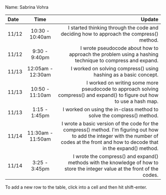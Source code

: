 Name: Sabrina Vohra

| Date  |       Time        |                                                                                                                                                                                      Update |
|:------|:-----------------:|--------------------------------------------------------------------------------------------------------------------------------------------------------------------------------------------:|
| 11/12 |  10:30 - 10:40am  |                                                                                                     I started thinking through the code and deciding how to approach the compress() method. |
| 11/12 |   9:30 - 9:40pm   |                                                                                      I wrote pseudocode about how to approach the problem using a hashing technique to compress and expand. |
| 11/13 | 12:05am - 12:30am |                                                                                                                            I worked on solving compress() using hashing as a basic concept. |
| 11/13 | 10:50 -  11:10am  |                                                                   I worked on writing some more pseudocode to approach solving compress() and expand() to figure out how to use a hash map. |
| 11/13 |   1:15 - 1:45pm   |                                                                                                                       I worked on using the in-class method to solve the compress() method. |
| 11/14 | 11:30am - 11:50am | I wrote a basic version of the code for the compress() method. I'm figuring out how to add the integer with the number of codes at the front and how to decode that in the expand() method. |
| 11/14 |   3:25 - 3:45pm   |                                                                 I wrote the compress() and expand() methods with the knowledge of how to store the integer value at the front of the codes. |


To add a new row to the table, click into a cell and then hit shift-enter.